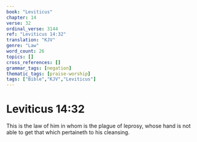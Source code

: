 ```yaml
---
book: "Leviticus"
chapter: 14
verse: 32
ordinal_verse: 3144
ref: "Leviticus 14:32"
translation: "KJV"
genre: "Law"
word_count: 26
topics: []
cross_references: []
grammar_tags: [negation]
thematic_tags: [praise-worship]
tags: ["Bible","KJV","Leviticus"]
---
```


# Leviticus 14:32

This is the law of him in whom is the plague of leprosy, whose hand is not able to get that which pertaineth to his cleansing.
